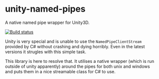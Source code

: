 # unity-named-pipes
A native named pipe wrapper for Unity3D.

[![Build status](https://ci.appveyor.com/api/projects/status/s1qgn7qlrws7ugn3?svg=true)](https://ci.appveyor.com/project/AceAsin/unity-named-pipes)


Unity is very special and is unable to use the `NamedPipeClientStream` provided by C# without crashing and dying horribly. Even in the latest versions it strugles with this simple task.

This library is here to resolve that. It utilises a native wrapper (which is run outside of unity apparently) around the pipes for both unix and windows and puts them in a nice streamable class for C# to use.

